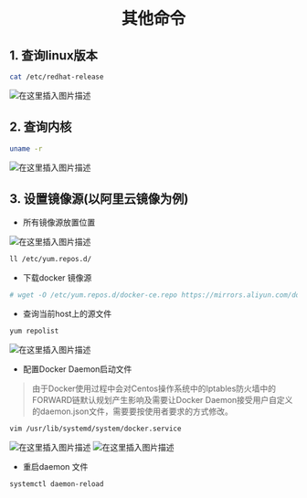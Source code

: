 <h1 align = "center">其他命令</h1>

## 1. 查询linux版本

```bash
cat /etc/redhat-release
```

![在这里插入图片描述](https://img-blog.csdnimg.cn/ac391a837e014d2aa70bc872db8787db.png)

## 2. 查询内核

```bash
uname -r
```

![在这里插入图片描述](https://img-blog.csdnimg.cn/3d90378bf2c44b8ea47ef25d292f709c.png)

## 3. 设置镜像源(以阿里云镜像为例)

- 所有镜像源放置位置

![在这里插入图片描述](https://img-blog.csdnimg.cn/7478661276e544e19e078b5349131edb.png)

```bash
ll /etc/yum.repos.d/
```

- 下载docker 镜像源

```bash
# wget -O /etc/yum.repos.d/docker-ce.repo https://mirrors.aliyun.com/docker-ce/linux/centos/docker-ce.repo
```

- 查询当前host上的源文件

```bash
yum repolist
```

![在这里插入图片描述](https://img-blog.csdnimg.cn/9de6ede0dfa14818a693666e788aa454.png)

- 配置Docker Daemon启动文件

> 由于Docker使用过程中会对Centos操作系统中的Iptables防火墙中的FORWARD链默认规划产生影响及需要让Docker Daemon接受用户自定义的daemon.json文件，需要要按使用者要求的方式修改。

```bash
vim /usr/lib/systemd/system/docker.service
```

![在这里插入图片描述](https://img-blog.csdnimg.cn/fcf8f698ec8449719b6ff407c8de8967.png)
![在这里插入图片描述](https://img-blog.csdnimg.cn/50edba5777704655b4165c63185a851e.png)

- 重启daemon 文件

```bash
systemctl daemon-reload
```